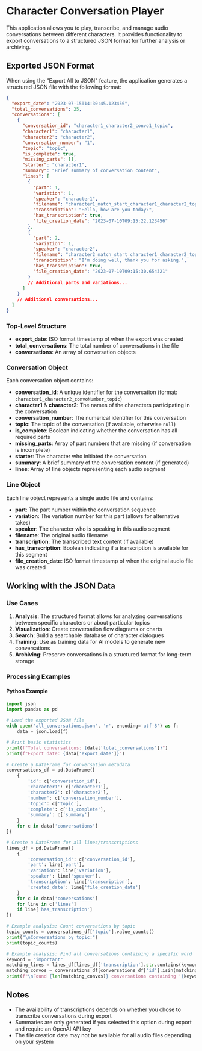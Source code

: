 # Character Conversation Player

This application allows you to play, transcribe, and manage audio conversations between different characters. It provides functionality to export conversations to a structured JSON format for further analysis or archiving.

## Exported JSON Format

When using the "Export All to JSON" feature, the application generates a structured JSON file with the following format:

```json
{
  "export_date": "2023-07-15T14:30:45.123456",
  "total_conversations": 25,
  "conversations": [
    {
      "conversation_id": "character1_character2_convo1_topic",
      "character1": "character1",
      "character2": "character2",
      "conversation_number": "1",
      "topic": "topic",
      "is_complete": true,
      "missing_parts": [],
      "starter": "character1",
      "summary": "Brief summary of conversation content",
      "lines": [
        {
          "part": 1,
          "variation": 1,
          "speaker": "character1",
          "filename": "character1_match_start_character1_character2_topic_convo1_1.mp3",
          "transcription": "Hello, how are you today?",
          "has_transcription": true,
          "file_creation_date": "2023-07-10T09:15:22.123456"
        },
        {
          "part": 2,
          "variation": 1,
          "speaker": "character2",
          "filename": "character2_match_start_character1_character2_topic_convo1_2.mp3",
          "transcription": "I'm doing well, thank you for asking.",
          "has_transcription": true,
          "file_creation_date": "2023-07-10T09:15:30.654321"
        }
        // Additional parts and variations...
      ]
    }
    // Additional conversations...
  ]
}
```

### Top-Level Structure

- **export_date**: ISO format timestamp of when the export was created
- **total_conversations**: The total number of conversations in the file
- **conversations**: An array of conversation objects

### Conversation Object

Each conversation object contains:

- **conversation_id**: A unique identifier for the conversation (format: `character1_character2_convoNumber_topic`)
- **character1** & **character2**: The names of the characters participating in the conversation
- **conversation_number**: The numerical identifier for this conversation
- **topic**: The topic of the conversation (if available, otherwise `null`)
- **is_complete**: Boolean indicating whether the conversation has all required parts
- **missing_parts**: Array of part numbers that are missing (if conversation is incomplete)
- **starter**: The character who initiated the conversation
- **summary**: A brief summary of the conversation content (if generated)
- **lines**: Array of line objects representing each audio segment

### Line Object

Each line object represents a single audio file and contains:

- **part**: The part number within the conversation sequence
- **variation**: The variation number for this part (allows for alternative takes)
- **speaker**: The character who is speaking in this audio segment
- **filename**: The original audio filename
- **transcription**: The transcribed text content (if available)
- **has_transcription**: Boolean indicating if a transcription is available for this segment
- **file_creation_date**: ISO format timestamp of when the original audio file was created

## Working with the JSON Data

### Use Cases

1. **Analysis**: The structured format allows for analyzing conversations between specific characters or about particular topics
2. **Visualization**: Create conversation flow diagrams or charts
3. **Search**: Build a searchable database of character dialogues
4. **Training**: Use as training data for AI models to generate new conversations
5. **Archiving**: Preserve conversations in a structured format for long-term storage

### Processing Examples

#### Python Example

```python
import json
import pandas as pd

# Load the exported JSON file
with open('all_conversations.json', 'r', encoding='utf-8') as f:
    data = json.load(f)

# Print basic statistics
print(f"Total conversations: {data['total_conversations']}")
print(f"Export date: {data['export_date']}")

# Create a DataFrame for conversation metadata
conversations_df = pd.DataFrame([
    {
        'id': c['conversation_id'],
        'character1': c['character1'],
        'character2': c['character2'],
        'number': c['conversation_number'],
        'topic': c['topic'],
        'complete': c['is_complete'],
        'summary': c['summary']
    }
    for c in data['conversations']
])

# Create a DataFrame for all lines/transcriptions
lines_df = pd.DataFrame([
    {
        'conversation_id': c['conversation_id'],
        'part': line['part'],
        'variation': line['variation'],
        'speaker': line['speaker'],
        'transcription': line['transcription'],
        'created_date': line['file_creation_date']
    }
    for c in data['conversations']
    for line in c['lines']
    if line['has_transcription']
])

# Example analysis: Count conversations by topic
topic_counts = conversations_df['topic'].value_counts()
print("\nConversations by topic:")
print(topic_counts)

# Example analysis: Find all conversations containing a specific word
keyword = "important"
matching_lines = lines_df[lines_df['transcription'].str.contains(keyword, case=False, na=False)]
matching_convos = conversations_df[conversations_df['id'].isin(matching_lines['conversation_id'])]
print(f"\nFound {len(matching_convos)} conversations containing '{keyword}'")
```

## Notes

- The availability of transcriptions depends on whether you chose to transcribe conversations during export
- Summaries are only generated if you selected this option during export and require an OpenAI API key
- The file creation date may not be available for all audio files depending on your system 